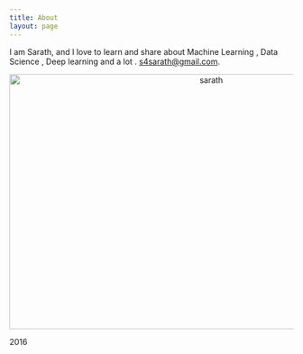 ```yaml
---
title: About
layout: page
---
```


I am Sarath, and I love to learn and share about Machine Learning , Data Science , Deep learning
and a lot .
s4sarath@gmail.com.

<p style="text-align:center;">
<img src="{{site.url}}/assets/vivekand.jpg" height="453" width="700"
alt="sarath"><br>

2016
</p>

